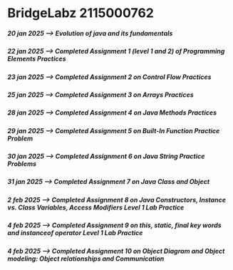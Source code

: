# BridgeLabz 2115000762

<h5>  20 jan 2025 --> Evolution of java and its fundamentals </h5>
<h5>  22 jan 2025 --> Completed Assignment 1 (level 1 and 2) of Programming Elements Practices</h5>
<h5>  23 jan 2025 --> Completed Assignment 2  on Control Flow Practices</h5>
<h5>  25 jan 2025 --> Completed Assignment 3  on Arrays Practices</h5>
<h5>  28 jan 2025 --> Completed Assignment 4 on Java Methods Practices</h5>
<h5>  29 jan 2025 --> Completed Assignment 5 on Built-In Function Practice Problem</h5>
<h5>  30 jan 2025 --> Completed Assignment 6 on Java String Practice Problems</h5>
<h5>  31 jan 2025 --> Completed Assignment 7 on Java Class and Object</h5>
<h5>  2 feb 2025 --> Completed Assignment 8 on Java Constructors, Instance vs. Class Variables, Access Modifiers Level 1 Lab Practice</h5>
<h5>  4 feb 2025 --> Completed Assignment 9 on this, static, final key words and instanceof operator Level 1 Lab Practice </h5>
<h5>  4 feb 2025 --> Completed Assignment 10 on Object Diagram and Object modeling: Object relationships and Communication </h5>